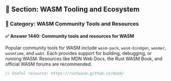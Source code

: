 ## 📘 Section: WASM Tooling and Ecosystem  
### 🔹 Category: WASM Community Tools and Resources  
#### ✅ Answer 1440: Community tools and resources for WASM

Popular community tools for WASM include `wasm-pack`, `wasm-bindgen`, `wasmer`, `wasmtime`, and `wabt`. Each provides support for building, debugging, or running WASM. Resources like MDN Web Docs, the Rust WASM Book, and official WASM forums are recommended.

```rust
// Useful resource: https://rustwasm.github.io/book/
```

